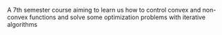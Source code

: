 A 7th semester course aiming to learn us how to control convex and non-convex functions and solve some optimization problems with iterative algorithms
